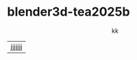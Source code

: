 # blender3d-tea2025b

<div align="center">
kk
</div>

<div align="center">
<table>
  <tr>
    <td>jjjjjjj</td>
  </tr>
  </table>
  </div>
  
